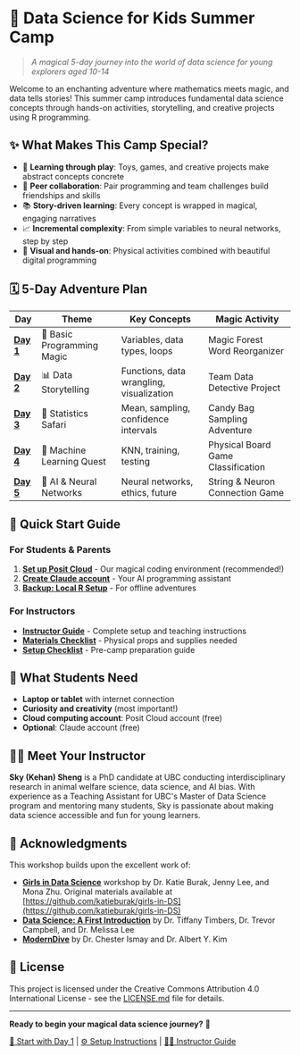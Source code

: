 # 🌟 Data Science for Kids Summer Camp

> *A magical 5-day journey into the world of data science for young explorers aged 10-14*

Welcome to an enchanting adventure where mathematics meets magic, and data tells stories! This summer camp introduces fundamental data science concepts through hands-on activities, storytelling, and creative projects using R programming.

## ✨ What Makes This Camp Special?

- 🎯 **Learning through play**: Toys, games, and creative projects make abstract concepts concrete
- 🤝 **Peer collaboration**: Pair programming and team challenges build friendships and skills
- 📚 **Story-driven learning**: Every concept is wrapped in magical, engaging narratives
- 📈 **Incremental complexity**: From simple variables to neural networks, step by step
- 🎨 **Visual and hands-on**: Physical activities combined with beautiful digital programming

## 🗓️ 5-Day Adventure Plan

| Day | Theme | Key Concepts | Magic Activity |
|-----|-------|--------------|----------------|
| **[Day 1](docs/day01/)** | 🌟 Basic Programming Magic | Variables, data types, loops | Magic Forest Word Reorganizer |
| **[Day 2](docs/day02/)** | 📊 Data Storytelling | Functions, data wrangling, visualization | Team Data Detective Project |
| **[Day 3](docs/day03/)** | 🐄 Statistics Safari | Mean, sampling, confidence intervals | Candy Bag Sampling Adventure |
| **[Day 4](docs/day04/)** | 🤖 Machine Learning Quest | KNN, training, testing | Physical Board Game Classification |
| **[Day 5](docs/day05/)** | 🧠 AI & Neural Networks | Neural networks, ethics, future | String & Neuron Connection Game |

## 🚀 Quick Start Guide

### For Students & Parents

1. **[Set up Posit Cloud](docs/setup/posit-cloud-setup.md)** - Our magical coding environment (recommended!)
2. **[Create Claude account](docs/setup/claude-setup.md)** - Your AI programming assistant
3. **[Backup: Local R Setup](docs/setup/local-rstudio-setup.md)** - For offline adventures

### For Instructors

- **[Instructor Guide](docs/instructor-guide/)** - Complete setup and teaching instructions
- **[Materials Checklist](docs/instructor-guide/materials-needed.md)** - Physical props and supplies needed
- **[Setup Checklist](docs/instructor-guide/setup-checklist.md)** - Pre-camp preparation guide

## 🎒 What Students Need

- **Laptop or tablet** with internet connection
- **Curiosity and creativity** (most important!)
- **Cloud computing account**: Posit Cloud account (free)
- **Optional**: Claude account (free)

## 👩‍🏫 Meet Your Instructor

**Sky (Kehan) Sheng** is a PhD candidate at UBC conducting interdisciplinary research in animal welfare science, data science, and AI bias. With experience as a Teaching Assistant for UBC's Master of Data Science program and mentoring many students, Sky is passionate about making data science accessible and fun for young learners.

## 🙏 Acknowledgments

This workshop builds upon the excellent work of:
- [**Girls in Data Science**](https://katieburak.github.io/girls-in-DS/) workshop by Dr. Katie Burak, Jenny Lee, and Mona Zhu. Original materials available at [https://github.com/katieburak/girls-in-DS](https://github.com/katieburak/girls-in-DS)
- [**Data Science: A First Introduction**](https://datasciencebook.ca/) by Dr. Tiffany Timbers, Dr. Trevor Campbell, and Dr. Melissa Lee
- [**ModernDive**](https://moderndive.com/index.html) by Dr. Chester Ismay and Dr. Albert Y. Kim

## 📜 License

This project is licensed under the Creative Commons Attribution 4.0 International License - see the [LICENSE.md](LICENSE.md) file for details.

---

**Ready to begin your magical data science journey?** 🌟

[🚀 Start with Day 1](docs/day01/) | [⚙️ Setup Instructions](docs/setup/) | [👩‍🏫 Instructor Guide](docs/instructor-guide/)